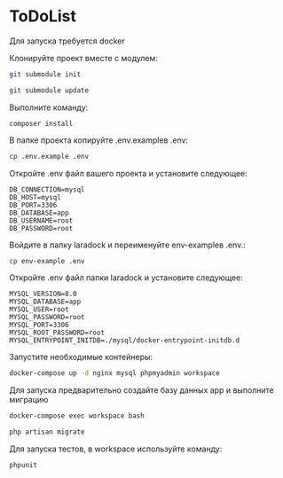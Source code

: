 ToDoList
=====================
Для запуска требуется docker

Клонируйте проект вместе с модулем:
```bash
git submodule init
```
```bash
git submodule update
```
Выполните команду:
```
composer install
```

В папке проекта копируйте .env.exampleв .env:
```bash
cp .env.example .env
```

Откройте .env файл вашего проекта и установите следующее:
```
DB_CONNECTION=mysql
DB_HOST=mysql
DB_PORT=3306
DB_DATABASE=app
DB_USERNAME=root
DB_PASSWORD=root
```

Войдите в папку laradock и переименуйте env-exampleв .env.:
```bash
cp env-example .env
```
Откройте .env файл папки laradock и установите следующее:
```
MYSQL_VERSION=8.0
MYSQL_DATABASE=app
MYSQL_USER=root
MYSQL_PASSWORD=root
MYSQL_PORT=3306
MYSQL_ROOT_PASSWORD=root
MYSQL_ENTRYPOINT_INITDB=./mysql/docker-entrypoint-initdb.d
```

Запустите необходимые контейнеры:
```bash
docker-compose up -d nginx mysql phpmyadmin workspace
```
Для запуска предварительно создайте базу данных app и выполните миграцию
```bash
docker-compose exec workspace bash
```
```bash
php artisan migrate
```

Для запуска тестов, в workspace используйте команду:
```bash
phpunit
```
